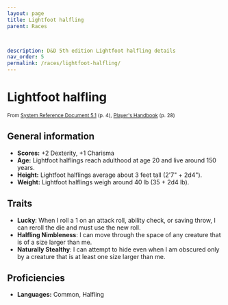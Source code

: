 ```yaml
---
layout: page
title: Lightfoot halfling
parent: Races



description: D&D 5th edition Lightfoot halfling details
nav_order: 5
permalink: /races/lightfoot-halfling/
---
```


# Lightfoot halfling

<small>From <a target="_blank" href="https://media.wizards.com/2016/downloads/DND/SRD-OGL_V5.1.pdf">System Reference Document 5.1</a> (p. 4), <a target="_blank" href="https://dnd.wizards.com/products/tabletop-games/rpg-products/rpg_playershandbook">Player's Handbook</a> (p. 28)</small>


## General information

- **Scores:** +2 Dexterity, +1 Charisma
- **Age:** Lightfoot halflings reach adulthood at age 20 and live around 150 years.
- **Height:** Lightfoot halflings average about 3 feet tall (2'7" + 2d4").
- **Weight:** Lightfoot halflings weigh around 40 lb (35 + 2d4 lb).

## Traits

- **Lucky**: When I roll a 1 on an attack roll, ability check, or saving throw, I can reroll the die and must use the new roll.
- **Halfling Nimbleness**: I can move through the space of any creature that is of a size larger than me.
- **Naturally Stealthy**: I can attempt to hide even when I am obscured only by a creature that is at least one size larger than me.

## Proficiencies

- **Languages:** Common, Halfling